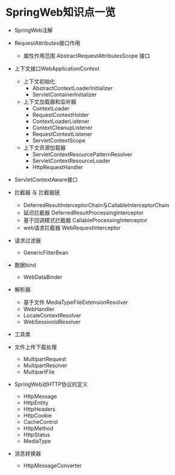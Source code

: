 # SpringWeb知识点一览

- SpringWeb注解
- RequestAttributes接口作用
  - 属性作用范围 AbstractRequestAttributesScope 接口
- 上下文接口WebApplicationContext
  - 上下文初始化
    - AbstractContextLoaderInitializer
    - ServletContainerInitializer
  - 上下文加载器和监听器
    - ContextLoader
    - RequestContextHolder
    - ContextLoaderListener
    - ContextCleanupListener
    - RequestContextListener			
    - ServletContextScope
  - 上下文资源加载器 
    - ServletContextResourcePatternResolver
    - ServletContextResourceLoader
    - HttpRequestHandler
- ServletContextAware接口
- 拦截器 与 拦截器链
  - DeferredResultInterceptorChain与CallableInterceptorChain
  - 延迟拦截器 DeferredResultProcessingInterceptor
  - 基于回调模式拦截器 CallableProcessingInterceptor
  - web请求拦截器 WebRequestInterceptor
- 请求过滤器
  - GenericFilterBean

- 数据bind
  - WebDataBinder
- 解析器
  - 基于文件 MediaTypeFileExtensionResolver 
  - WebHandler
  - LocaleContextResolver
  - WebSessionIdResolver

- 工具类
- 文件上传下载处理
  - MultipartRequest
  - MultipartResolver
  - MultipartFile

- SpringWeb对HTTP协议的定义
  - HttpMessage
  - HttpEntity
  - HttpHeaders
  - HttpCookie
  - CacheControl
  - HttpMethod
  - HttpStatus
  - MediaType
- 消息转换器
  - HttpMessageConverter